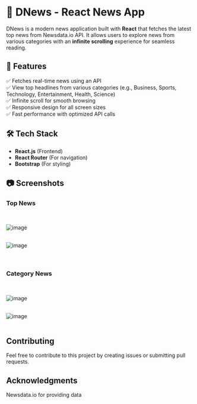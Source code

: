 # 📰 DNews - React News App  

DNews is a modern news application built with **React** that fetches the latest top news from Newsdata.io API. It allows users to explore news from various categories with an **infinite scrolling** experience for seamless reading.  

## 🚀 Features  

✅ Fetches real-time news using an API  
✅ View top headlines from various categories (e.g., Business, Sports, Technology, Entertainment, Health, Science)  
✅ Infinite scroll for smooth browsing  
✅ Responsive design for all screen sizes  
✅ Fast performance with optimized API calls  

## 🛠️ Tech Stack  

- **React.js** (Frontend)  
- **React Router** (For navigation)  
- **Bootstrap** (For styling)  

## 📷 Screenshots  

### **Top News**  
<br>  

![image](https://github.com/user-attachments/assets/e55863a5-a5ce-4ee3-ac9f-21c5a34505e7)  
<br>  

![image](https://github.com/user-attachments/assets/42f70683-ce9f-4902-835c-b1c7707fc1c4)  
<br><br>  

### **Category News**  
<br>  

![image](https://github.com/user-attachments/assets/9d249166-c6cf-4f75-884b-883dd74447c2)  
<br>  

![image](https://github.com/user-attachments/assets/29ae534f-a2df-4af9-aeb5-3dd0478fed38)  
<br>
## Contributing 
Feel free to contribute to this project by creating issues or submitting pull requests.

## Acknowledgments

Newsdata.io for providing data

